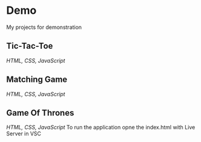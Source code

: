 # Demo
My projects for demonstration
## Tic-Tac-Toe
*HTML, CSS, JavaScript*
## Matching Game
*HTML, CSS, JavaScript*
## Game Of Thrones
*HTML, CSS, JavaScript*
To run the application opne the index.html with Live Server in VSC